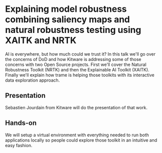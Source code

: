 # Explaining model robustness combining saliency maps and natural robustness testing using XAITK and NRTK

AI is everywhere, but how much could we trust it? In this talk we'll go over the concerns of DoD and how Kitware is addressing some of those concerns with two Open Source projects. First we'll cover the Natural Robustness Toolkit (NRTK) and then the Explainable AI Toolkit (XAITK). Finally we'll explain how trame is helping those toolkits with its interactive data exploration approach.

## Presentation

Sebastien Jourdain from Kitware will do the presentation of that work.

## Hands-on

We will setup a virtual environment with everything needed to run both applications locally so people could explore those toolkit in an intuitive and easy fashion.